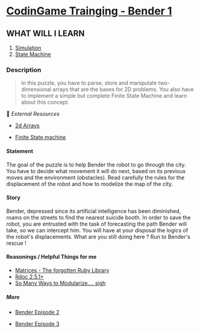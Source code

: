 # [CodinGame Trainging - Bender 1](https://www.codingame.com/training/medium/bender-episode-1)

## WHAT WILL I LEARN

1) [Simulation](https://www.codingame.com/learn/simulation)
2) [State Machine](https://www.codingame.com/learn/state-machine)

### Description

> In this puzzle, you have to parse, store and manipulate two-dimensional arrays that are the bases for 2D problems. 
> You also have to implement a simple but complete Finite State Machine and learn about this concept.

:palm_tree: *External Resources*

* [2d Arrays](https://processing.org/tutorials/2darray/)

* [Finite State machine](https://en.wikipedia.org/wiki/Finite-state_machine)

#### Statement

The goal of the puzzle is to help Bender the robot to go through the city. You have to decide what movement it will do next, based on its previous moves and the environment (obstacles). Read carefully the rules for the displacement of the robot and how to modelize the map of the city.

#### Story

Bender, depressed since its artificial intelligence has been diminished, roams on the streets to find the nearest suicide booth. In order to save the robot, you are entrusted with the task of forecasting the path Bender will take, so we can intercept him. You will have at your disposal the logics of the robot's displacements. What are you still doing here ? Run to Bender's rescue !

#### Reasonings / Helpful Things for me

* [Matrices - The forgotten Ruby Library](http://rubylearning.com/blog/2013/04/04/ruby-matrix-the-forgotten-library/)
* [Rdoc  2.5.1+](https://ruby-doc.org/stdlib-2.5.1/libdoc/matrix/rdoc/Matrix.html)
* [So Many Ways to Modularize.... sigh](https://medium.com/@leo_hetsch/ruby-modules-include-vs-prepend-vs-extend-f09837a5b073)

##### More


* [Bender Episode 2](https://www.codingame.com/training/hard/bender-episode-2)

* [Bender Episode 3](https://www.codingame.com/training/hard/bender-episode-3)
